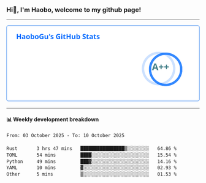 <!--<h2 align="center"> Hi👋, I'm Haobo, welcome to my github page! </h2>-->
### Hi👋, I'm Haobo, welcome to my github page!
-------

<img href="https://github.com/HaoboGu" src="assets/stats.svg" alt="github stats" /> 

-------

#### 📊 **Weekly development breakdown**
<!--START_SECTION:waka-->

```txt
From: 03 October 2025 - To: 10 October 2025

Rust       3 hrs 47 mins   ████████████████▒░░░░░░░░   64.86 %
TOML       54 mins         ████░░░░░░░░░░░░░░░░░░░░░   15.54 %
Python     49 mins         ███▓░░░░░░░░░░░░░░░░░░░░░   14.16 %
YAML       10 mins         ▓░░░░░░░░░░░░░░░░░░░░░░░░   02.93 %
Other      5 mins          ▒░░░░░░░░░░░░░░░░░░░░░░░░   01.53 %
```

<!--END_SECTION:waka-->
<!--
backup url: https://github-readme-status-dusky-ten.vercel.app/api?username=HaoboGu&count_private=true&show_icons=true&theme=transparent&border_color=2f80ed
-->
<!--
**HaoboGu/HaoboGu** is a ✨ _special_ ✨ repository because its `README.md` (this file) appears on your GitHub profile.

Here are some ideas to get you started:

- 🔭 I’m currently working on AI-assisted programming tools
- 🌱 I’m currently learning ...
- 👯 I’m looking to collaborate on ...
- 🤔 I’m looking for help with ...
- 💬 Ask me about ...
- 📫 How to reach me: ...
- 😄 Pronouns: ...
- ⚡ Fun fact: ...
-->
